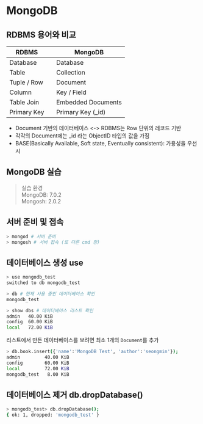 # MongoDB

## RDBMS 용어와 비교

| RDBMS | | MongoDB |
| --- | --- | --- |
| Database | | Database |
| Table | | Collection |
| Tuple / Row | | Document |
| Column | | Key / Field |
| Table Join | | Embedded Documents |
| Primary Key | | Primary Key (_id) |

- Document 기반의 데이터베이스 <-> RDBMS는 Row 단위의 레코드 기반
- 각각의 Document에는 _id 라는 ObjectID 타입의 값을 가짐
- BASE(Basically Available, Soft state, Eventually consistent): 가용성을 우선시

## MongoDB 실습

> 실습 환경  
> MongoDB: 7.0.2  
> Mongosh: 2.0.2  

## 서버 준비 및 접속

```bash
> mongod # 서버 준비
> mongosh # 서버 접속 (또 다른 cmd 창)
```

## 데이터베이스 생성 use

```bash
> use mongodb_test
switched to db mongodb_test
```

```bash
> db # 현재 사용 중인 데이터베이스 확인
mongodb_test
```

```bash
> show dbs # 데이터베이스 리스트 확인
admin   40.00 KiB
config  60.00 KiB
local   72.00 KiB
```

리스트에서 만든 데이터베이스를 보려면 최소 1개의 `Document`를 추가

```bash
> db.book.insert({'name':'MongoDB Test', 'author':'seongmin'});
admin         40.00 KiB
config        60.00 KiB
local         72.00 KiB
mongodb_test   8.00 KiB
```

## 데이터베이스 제거 db.dropDatabase()

```bash
> mongodb_test> db.dropDatabase();
{ ok: 1, dropped: 'mongodb_test' }
```




